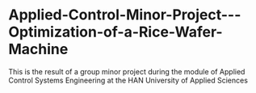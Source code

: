 # Applied-Control-Minor-Project---Optimization-of-a-Rice-Wafer-Machine
This is the result of a group minor project during the module of Applied Control Systems Engineering at the HAN University of Applied Sciences
